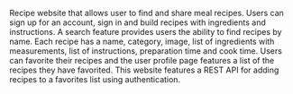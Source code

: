 Recipe website that allows user to find and share meal recipes.  Users can sign up for an account, sign in and build recipes with ingredients and instructions.  A search feature provides users the ability to find recipes by name.  Each recipe has a name, category, image, list of ingredients with measurements, list of instructions, preparation time and cook time.  Users can favorite their recipes and the user profile page features a list of the recipes they have favorited.  This website features a REST API for adding recipes to a favorites list using authentication.